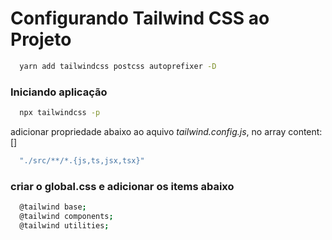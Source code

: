 <h1>
  Configurando Tailwind CSS ao Projeto
</h1>

```bash
  yarn add tailwindcss postcss autoprefixer -D
```
<h3>
  Iniciando aplicação
</h3>

```bash
  npx tailwindcss -p
```

<p>
  adicionar propriedade abaixo ao aquivo <i>tailwind.config.js</i>, no array content: []
</p>

```bash
  "./src/**/*.{js,ts,jsx,tsx}"
```

<h3>
  criar o global.css e adicionar os items abaixo
</h3>

```bash
  @tailwind base;
  @tailwind components;
  @tailwind utilities;
```

